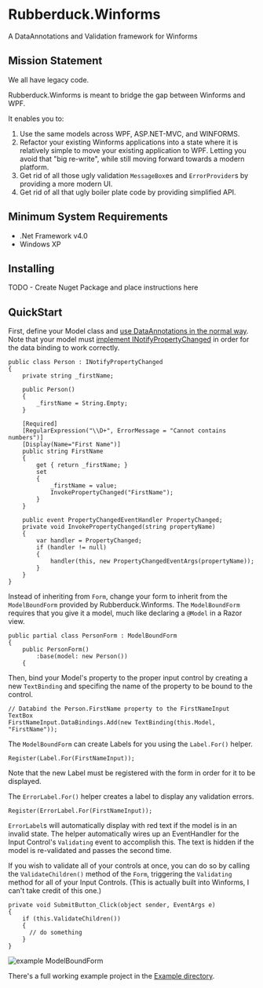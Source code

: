 # Rubberduck.Winforms
A DataAnnotations and Validation framework for Winforms

## Mission Statement

We all have legacy code. 

Rubberduck.Winforms is meant to bridge the gap between Winforms and WPF.

It enables you to:

  1. Use the same models across WPF, ASP.NET-MVC, and WINFORMS.
  2. Refactor your existing Winforms applications into a state where it is relatively simple to move your existing application to WPF.
    Letting you avoid that "big re-write", while still moving forward towards a modern platform.
  3. Get rid of all those ugly validation `MessageBox`es and `ErrorProvider`s by providing a more modern UI.
  4. Get rid of all that ugly boiler plate code by providing simplified API.
  
## Minimum System Requirements

  - .Net Framework v4.0
  - Windows XP
  
## Installing

  TODO - Create Nuget Package and place instructions here
  
## QuickStart

  First, define your Model class and [use DataAnnotations in the normal way][annotations]. Note that your model must [implement INotifyPropertyChanged][INotifyPropertyChanged] in order for the data binding to work correctly. 
  
  [annotations]:https://msdn.microsoft.com/en-us/library/dd901590(VS.95).aspx
  [INotifyPropertyChanged]:https://msdn.microsoft.com/library/ms229614(v=vs.100).aspx
    
    public class Person : INotifyPropertyChanged
    {
        private string _firstName;

        public Person()
        {
            _firstName = String.Empty;
        }

        [Required]
        [RegularExpression("\\D+", ErrorMessage = "Cannot contains numbers")]
        [Display(Name="First Name")]
        public string FirstName
        {
            get { return _firstName; }
            set
            {
                _firstName = value;
                InvokePropertyChanged("FirstName");
            }
        }
        
        public event PropertyChangedEventHandler PropertyChanged;
        private void InvokePropertyChanged(string propertyName)
        {
            var handler = PropertyChanged;
            if (handler != null)
            {
                handler(this, new PropertyChangedEventArgs(propertyName));
            }
        }
    }

  Instead of inheriting from `Form`, change your form to inherit from the `ModelBoundForm` provided by Rubberduck.Winforms.
  The `ModelBoundForm` requires that you give it a model, much like declaring a `@Model` in a Razor view.
  
    public partial class PersonForm : ModelBoundForm
    {
        public PersonForm()
            :base(model: new Person())
        {
        

  Then, bind your Model's property to the proper input control by creating a new `TextBinding` and specifing the name of the property to be bound to the control.
  
    // Databind the Person.FirstName property to the FirstNameInput TextBox
    FirstNameInput.DataBindings.Add(new TextBinding(this.Model, "FirstName"));
    
  The `ModelBoundForm` can create Labels for you using the `Label.For()` helper.
  
    Register(Label.For(FirstNameInput));
    
  Note that the new Label must be registered with the form in order for it to be displayed.
  
  The `ErrorLabel.For()` helper creates a label to display any validation errors.
  
    Register(ErrorLabel.For(FirstNameInput));
    
  `ErrorLabel`s will automatically display with red text if the model is in an invalid state. The helper automatically wires up an EventHandler for the Input Control's `Validating` event to accomplish this. The text is hidden if the model is re-validated and passes the second time. 
  
  If you wish to validate all of your controls at once, you can do so by calling the `ValidateChildren()` method of the `Form`, triggering the `Validating` method for all of your Input Controls. (This is actually built into Winforms, I can't take credit of this one.)
  
    private void SubmitButton_Click(object sender, EventArgs e)
    {
        if (this.ValidateChildren())
        {
          // do something
        }
    }
    
  ![example ModelBoundForm](http://i.imgur.com/0wl4l4h.png)
  
  There's a full working example project in the [Example directory](https://github.com/ckuhn203/Rubberduck.Winforms/tree/master/Example).
  

  
